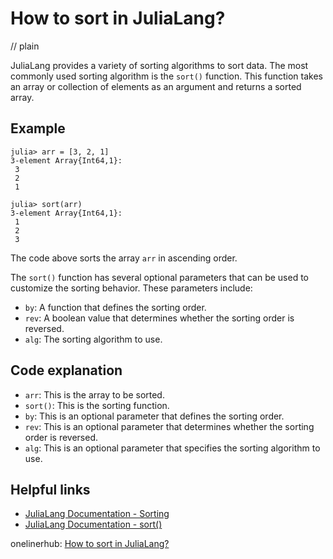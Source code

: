 # How to sort in JuliaLang?
// plain

JuliaLang provides a variety of sorting algorithms to sort data. The most commonly used sorting algorithm is the `sort()` function. This function takes an array or collection of elements as an argument and returns a sorted array.

## Example

```
julia> arr = [3, 2, 1]
3-element Array{Int64,1}:
 3
 2
 1

julia> sort(arr)
3-element Array{Int64,1}:
 1
 2
 3
```

The code above sorts the array `arr` in ascending order.

The `sort()` function has several optional parameters that can be used to customize the sorting behavior. These parameters include:

- `by`: A function that defines the sorting order.
- `rev`: A boolean value that determines whether the sorting order is reversed.
- `alg`: The sorting algorithm to use.

## Code explanation


- `arr`: This is the array to be sorted.
- `sort()`: This is the sorting function.
- `by`: This is an optional parameter that defines the sorting order.
- `rev`: This is an optional parameter that determines whether the sorting order is reversed.
- `alg`: This is an optional parameter that specifies the sorting algorithm to use.

## Helpful links

- [JuliaLang Documentation - Sorting](https://docs.julialang.org/en/v1/base/sort/#Sorting-1)
- [JuliaLang Documentation - sort()](https://docs.julialang.org/en/v1/base/sort/#Base.sort)

onelinerhub: [How to sort in JuliaLang?](https://onelinerhub.com/julialang/how-to-sort-in-julialang)